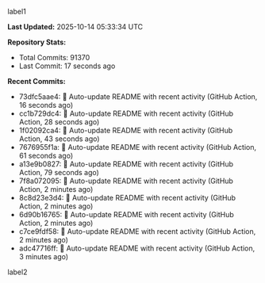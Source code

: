 
label1 
<!-- ACTIVITY_START -->
**Last Updated:** 2025-10-14 05:33:34 UTC

**Repository Stats:**
- Total Commits: 91370
- Last Commit: 17 seconds ago

**Recent Commits:**
- 73dfc5aae4: 🤖 Auto-update README with recent activity (GitHub Action, 16 seconds ago)
- cc1b729dc4: 🤖 Auto-update README with recent activity (GitHub Action, 28 seconds ago)
- 1f02092ca4: 🤖 Auto-update README with recent activity (GitHub Action, 43 seconds ago)
- 7676955f1a: 🤖 Auto-update README with recent activity (GitHub Action, 61 seconds ago)
- a13e9b0827: 🤖 Auto-update README with recent activity (GitHub Action, 79 seconds ago)
- 7f8a072095: 🤖 Auto-update README with recent activity (GitHub Action, 2 minutes ago)
- 8c8d23e3d4: 🤖 Auto-update README with recent activity (GitHub Action, 2 minutes ago)
- 6d90b16765: 🤖 Auto-update README with recent activity (GitHub Action, 2 minutes ago)
- c7ce9fdf58: 🤖 Auto-update README with recent activity (GitHub Action, 2 minutes ago)
- adc47716ff: 🤖 Auto-update README with recent activity (GitHub Action, 3 minutes ago)
<!-- ACTIVITY_END -->

label2
